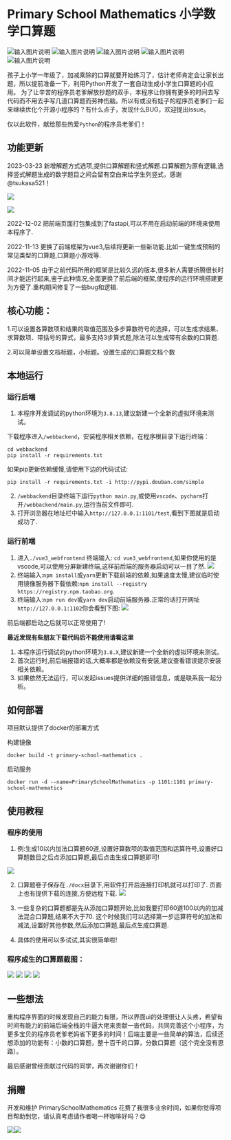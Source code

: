 
#  Primary School Mathematics 小学数学口算题

![输入图片说明](https://img.shields.io/badge/Python-3.8.8-green?logo=python)
![输入图片说明](https://img.shields.io/badge/fastAPI-0.85.1-green)
![输入图片说明](https://img.shields.io/badge/Vue-3.2.41-blue)
![输入图片说明](https://img.shields.io/badge/license-Apache--2.0-green)
![输入图片说明](https://img.shields.io/badge/Github--PrimarySchoolMathematics-green?logo=github)

孩子上小学一年级了，加减乘除的口算就要开始练习了，估计老师肯定会让家长出题，所以提前准备一下，利用Python开发了一套自动生成小学生口算题的小应用。
为了让辛苦的程序员老爹解放抄题的双手，本程序让你拥有更多的时间去写代码而不用去手写几道口算题而劳神伤脑。所以有或没有娃子的程序员老爹们一起来继续优化个开源小程序的？有什么点子，发现什么BUG，欢迎提出issue。

仅以此软件，献给那些热爱`Python`的程序员老爹们！

## 功能更新

2023-03-23 新增解题方式选项,提供口算解题和竖式解题.口算解题为原有逻辑,选择竖式解题生成的数学题目之间会留有空白来给学生列竖式，感谢 @tsukasa521！

![](imgs/a11.png)

![](imgs/a22.png)

2022-12-02 把前端页面打包集成到了fastapi,可以不用在启动前端的环境来使用本程序了.

2022-11-13 更换了前端框架为vue3,后续将更新一些新功能.比如一键生成预制的常见类型的口算题,口算题小游戏等.

2022-11-05 由于之前代码所用的框架是比较久远的版本,很多新人需要折腾很长时间才能运行起来,鉴于此种情况,全面更换了前后端的框架,使程序的运行环境搭建更为方便了.重构期间修复了一些bug和逻辑.

## 核心功能：

1.可以设置各算数项和结果的取值范围及多步算数符号的选择，可以生成求结果、求算数项、带括号的算式，最多支持3步算式题,除法可以生成带有余数的口算题.

2.可以简单设置文档标题，小标题。设置生成的口算题文档个数

## 本地运行

### 运行后端

1. 本程序开发调试的python环境为`3.8.13`,建议新建一个全新的虚拟环境来测试。

下载程序进入`/webbackend`，安装程序相关依赖，在程序根目录下运行终端：

    cd webbackend
    pip install -r requirements.txt

如果pip更新依赖缓慢,请使用下边的代码试试:

    pip install -r requirements.txt -i http://pypi.douban.com/simple

2. `/webbackend`目录终端下运行`python main.py`,或使用`vscode`、`pycharm`打开`/webbackend/main.py`,运行当前文件即可.
3. 打开浏览器在地址栏中输入`http://127.0.0.1:1101/test`,看到下图就是启动成功了.

### 运行前端 
1.  进入`./vue3_webfrontend` 终端输入: `cd vue3_webfrontend`,如果你使用的是vscode,可以使用分屏新建终端,这样前后端的服务器启动可以一目了然.
![](imgs/02.png)
2. 终端输入:`npm install`或`yarn`更新下载前端的依赖,如果速度太慢,建议临时使用镜像服务器下载依赖:`npm install --registry https://registry.npm.taobao.org`.
3. 终端输入:`npm run dev`或`yarn dev`启动前端服务器.正常的话打开网址`http://127.0.0.1:1102`你会看到下图:
![](imgs/03.png)

前后端都启动之后就可以正常使用了!

**最近发现有些朋友下载代码后不能使用请看这里**

1. 本程序运行调试的python环境为`3.8.X`,建议新建一个全新的虚拟环境来测试。
2. 首次运行时,前后端报错的话,大概率都是依赖没有安装,建议查看错误提示安装相关依赖。
3. 如果依然无法运行，可以发起issues提供详细的报错信息，或是联系我一起分析。

## 如何部署
项目默认提供了docker的部署方式

构建镜像
```shell
docker build -t primary-school-mathematics .
```

启动服务
```shell
docker run -d --name=PrimarySchoolMathematics -p 1101:1101 primary-school-mathematics
```

## 使用教程

### 程序的使用

1. 例:生成10以内加法口算题60道,设置好算数项的取值范围和运算符号,设置好口算题数目之后点添加口算题,最后点击生成口算题即可!

![](imgs/06.png)

2. 口算题卷子保存在`./docx`目录下,用软件打开后连接打印机就可以打印了.
页面上也有提供下载的连接,方便远程下载.
![](imgs/07.png)

3. 一些复杂的口算题都是先从添加口算题开始,比如我要打印60道100以内的加减法混合口算题,结果不大于70.
这个时候我们可以选择第一步运算符号的加法和减法,设置好其他参数,然后添加口算题,最后点生成口算题.
4. 具体的使用可以多试试,其实很简单啦!

### 程序成生的口算题截图：

![](imgs/214154_bb529734_125848.png)
![](imgs/214206_a3081f2e_125848.png)
![](imgs/214230_b9c6e3ef_125848.png)
![](imgs/214240_e946434d_125848.png)

## 一些想法
重构程序界面的时候发现自己的能力有限，所以界面ui的处理很让人头疼，希望有时间有能力的前端后端全栈的牛逼大佬来贡献一沓代码，共同完善这个小程序，为更多宝贝的程序员老爹老妈省下更多的时间！后端主要是一些简单的算法，后续还想添加的功能有：小数的口算题，整十百千的口算，分数口算题（这个完全没有思路）。

最后感谢曾经贡献过代码的同学，再次谢谢你们！

## 捐赠

开发和维护 PrimarySchoolMathematics 花费了我很多业余时间，如果你觉得项目帮助到您，请认真考虑请作者喝一杯咖啡好吗？😋

![](imgs/wx.png)![](imgs/zfb.png)



